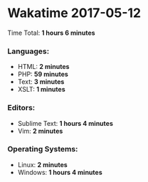 # Wakatime 2017-05-12

Time Total: **1 hours 6 minutes**

### Languages:
- HTML: **2 minutes** 
- PHP: **59 minutes** 
- Text: **3 minutes** 
- XSLT: **1 minutes** 

### Editors:
- Sublime Text: **1 hours 4 minutes** 
- Vim: **2 minutes** 

### Operating Systems:
- Linux: **2 minutes** 
- Windows: **1 hours 4 minutes** 

